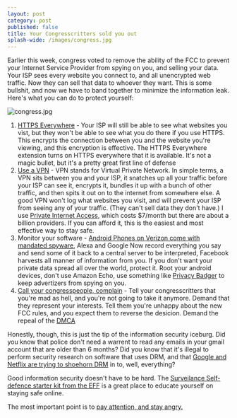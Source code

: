```yaml
---
layout: post
category: post
published: false
title: Your Congresscritters sold you out
splash-wide: /images/congress.jpg
---
```

Earlier this week, congress voted to remove the ability of the FCC to prevent your Internet Service Provider from spying on you, and selling your data. Your ISP sees every website you connect to, and all unencrypted web traffic. Now they can sell that data to whoever they want. This is some bullshit, and now we have to band together to minimize the information leak. Here's what you can do to protect yourself: 

![congress.jpg]({{site.baseurl}}/images/congress.jpg)


1. [HTTPS Everywhere](https://www.eff.org/https-everywhere) - Your ISP will still be able to see what websites you vist, but they won't be able to see what you do there if you use HTTPS. This encrypts the connection between you and the website you're viewing, and this encryption is effective. The HTTPS Everywhere extension turns on HTTPS everywhere that it is available. It's not a magic bullet, but it's a pretty great first line of defense
1. [Use a VPN](http://lifehacker.com/5940565/why-you-should-start-using-a-vpn-and-how-to-choose-the-best-one-for-your-needs) - VPN stands for Virtual Private Network. In simple terms, a VPN sits between you and your ISP, it snatches up all your traffic before your ISP can see it, encrypts it, bundles it up with a bunch of other traffic, and then spits it out on to the internet from somewhere else. A good VPN won't log what websites you visit, and will prevent your ISP from seeing any of your traffic. (They can't sell data they don't have.) I use [Private Internet Access](https://www.privateinternetaccess.com/), which costs $7/month but there are about a billion providers. If you can afford it, this is the easiest and most effective way to stay safe. 
1. Monitor your software - [Android Phones on Verizon come with mandated spyware](http://boingboing.net/2017/03/30/pigs-at-the-trough.html), Alexa and Google Now record everything you say and send some of it back to a central server to be interpreted, Facebook harvests all manner of information from you. If you don't want your private data spread all over the world, protect it. Root your android devices, don't use Amazon Echo, use something like [Privacy Badger](https://www.eff.org/privacybadger) to keep advertizers from spying on you. 
1. [Call your congresspeople, complain](https://5calls.org/) - Tell your congresscritters that you're mad as hell, and you're not going to take it anymore. Demand that they represent your interests. Tell them you're unhappy about the new FCC rules, and you expect them to reverse the desicion. Demand the repeal of the [DMCA](http://komarix.org/per/computers/dmca) 

Honestly, though, this is just the tip of the information security iceburg. Did you know that police don't need a warrent to read any emails in your gmail account that are older than 6 months? Did you know that it's illegal to perform security research on software that uses DRM, and that [Google and Netflix are trying to shoehorn DRM](http://ajroach42.github.io/don-t-criminalize-browser-security-research/) in to, well, everything? 

Good information security doesn't have to be hard. The [Surveilance Self-defence starter kit from the EFF](https://ssd.eff.org/en/playlist/want-security-starter-pack) is a great place to educate yourself on staying safe online. 

The most important point is to [pay attention, and stay angry.](http://www.theverge.com/2017/3/29/15100620/congress-fcc-isp-web-browsing-privacy-fire-sale)